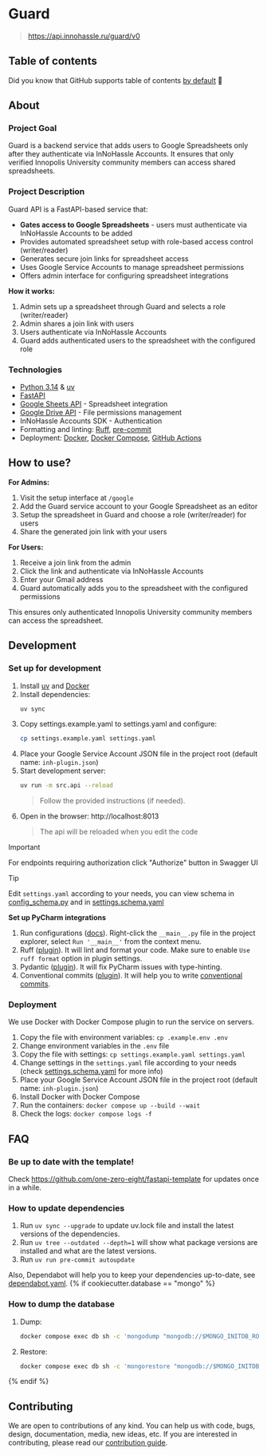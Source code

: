 # Guard

> https://api.innohassle.ru/guard/v0

## Table of contents

Did you know that GitHub supports table of
contents [by default](https://github.blog/changelog/2021-04-13-table-of-contents-support-in-markdown-files/) 🤔

## About

### Project Goal

Guard is a backend service that adds users to Google Spreadsheets only after they authenticate via InNoHassle Accounts. It ensures that only verified Innopolis University community members can access shared spreadsheets.

### Project Description

Guard API is a FastAPI-based service that:
- **Gates access to Google Spreadsheets** - users must authenticate via InNoHassle Accounts to be added
- Provides automated spreadsheet setup with role-based access control (writer/reader)
- Generates secure join links for spreadsheet access
- Uses Google Service Accounts to manage spreadsheet permissions
- Offers admin interface for configuring spreadsheet integrations

**How it works:**
1. Admin sets up a spreadsheet through Guard and selects a role (writer/reader)
2. Admin shares a join link with users
3. Users authenticate via InNoHassle Accounts
4. Guard adds authenticated users to the spreadsheet with the configured role

### Technologies

- [Python 3.14](https://www.python.org/downloads/) & [uv](https://docs.astral.sh/uv/)
- [FastAPI](https://fastapi.tiangolo.com/)
- [Google Sheets API](https://developers.google.com/sheets/api) - Spreadsheet integration
- [Google Drive API](https://developers.google.com/drive) - File permissions management
- InNoHassle Accounts SDK - Authentication
- Formatting and linting: [Ruff](https://docs.astral.sh/ruff/), [pre-commit](https://pre-commit.com/)
- Deployment: [Docker](https://www.docker.com/), [Docker Compose](https://docs.docker.com/compose/),
  [GitHub Actions](https://github.com/features/actions)

## How to use?

**For Admins:**
1. Visit the setup interface at `/google`
2. Add the Guard service account to your Google Spreadsheet as an editor
3. Setup the spreadsheet in Guard and choose a role (writer/reader) for users
4. Share the generated join link with your users

**For Users:**
1. Receive a join link from the admin
2. Click the link and authenticate via InNoHassle Accounts
3. Enter your Gmail address
4. Guard automatically adds you to the spreadsheet with the configured permissions

This ensures only authenticated Innopolis University community members can access the spreadsheet.

## Development

### Set up for development

1. Install [uv](https://docs.astral.sh/uv/) and [Docker](https://docs.docker.com/engine/install/)
2. Install dependencies:
   ```bash
   uv sync
   ```
3. Copy settings.example.yaml to settings.yaml and configure:
   ```bash
   cp settings.example.yaml settings.yaml
   ```
4. Place your Google Service Account JSON file in the project root (default name: `inh-plugin.json`)
5. Start development server:
   ```bash
   uv run -m src.api --reload
   ```
   > Follow the provided instructions (if needed).
4. Open in the browser: http://localhost:8013
   > The api will be reloaded when you edit the code

> [!IMPORTANT]
> For endpoints requiring authorization click "Authorize" button in Swagger UI

> [!TIP]
> Edit `settings.yaml` according to your needs, you can view schema in
> [config_schema.py](src/config_schema.py) and in [settings.schema.yaml](settings.schema.yaml)

**Set up PyCharm integrations**

1. Run configurations ([docs](https://www.jetbrains.com/help/pycharm/run-debug-configuration.html#createExplicitly)).
   Right-click the `__main__.py` file in the project explorer, select `Run '__main__'` from the context menu.
2. Ruff ([plugin](https://plugins.jetbrains.com/plugin/20574-ruff)).
   It will lint and format your code. Make sure to enable `Use ruff format` option in plugin settings.
3. Pydantic ([plugin](https://plugins.jetbrains.com/plugin/12861-pydantic)). It will fix PyCharm issues with
   type-hinting.
4. Conventional commits ([plugin](https://plugins.jetbrains.com/plugin/13389-conventional-commit)). It will help you
   to write [conventional commits](https://www.conventionalcommits.org/en/v1.0.0/).

### Deployment
We use Docker with Docker Compose plugin to run the service on servers.

1. Copy the file with environment variables: `cp .example.env .env`
2. Change environment variables in the `.env` file
3. Copy the file with settings: `cp settings.example.yaml settings.yaml`
4. Change settings in the `settings.yaml` file according to your needs
   (check [settings.schema.yaml](settings.schema.yaml) for more info)
5. Place your Google Service Account JSON file in the project root (default name: `inh-plugin.json`)
6. Install Docker with Docker Compose
7. Run the containers: `docker compose up --build --wait`
8. Check the logs: `docker compose logs -f`

## FAQ

### Be up to date with the template!

Check https://github.com/one-zero-eight/fastapi-template for updates once in a while.

### How to update dependencies

1. Run `uv sync --upgrade` to update uv.lock file and install the latest versions of the dependencies.
2. Run `uv tree --outdated --depth=1` will show what package versions are installed and what are the latest versions.
3. Run `uv run pre-commit autoupdate`

Also, Dependabot will help you to keep your dependencies up-to-date, see [dependabot.yaml](.github/dependabot.yaml).
{% if cookiecutter.database == "mongo" %}
### How to dump the database

1. Dump:
   ```bash
   docker compose exec db sh -c 'mongodump "mongodb://$MONGO_INITDB_ROOT_USERNAME:$MONGO_INITDB_ROOT_PASSWORD@127.0.0.1:27017/db?authSource=admin" --db=db --out=dump/'
   ```
2. Restore:
   ```bash
   docker compose exec db sh -c 'mongorestore "mongodb://$MONGO_INITDB_ROOT_USERNAME:$MONGO_INITDB_ROOT_PASSWORD@127.0.0.1:27017/db?authSource=admin" --drop /dump/db'
   ```
{% endif %}

## Contributing

We are open to contributions of any kind.
You can help us with code, bugs, design, documentation, media, new ideas, etc.
If you are interested in contributing, please read
our [contribution guide](https://github.com/one-zero-eight/.github/blob/main/CONTRIBUTING.md).
